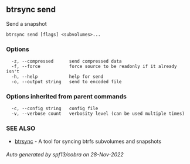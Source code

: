 ## btrsync send

Send a snapshot

```
btrsync send [flags] <subvolumes>...
```

### Options

```
  -z, --compressed      send compressed data
  -f, --force           force source to be readonly if it already isn't
  -h, --help            help for send
  -o, --output string   send to encoded file
```

### Options inherited from parent commands

```
  -c, --config string   config file
  -v, --verbose count   verbosity level (can be used multiple times)
```

### SEE ALSO

* [btrsync](btrsync.md)	 - A tool for syncing btrfs subvolumes and snapshots

###### Auto generated by spf13/cobra on 28-Nov-2022
